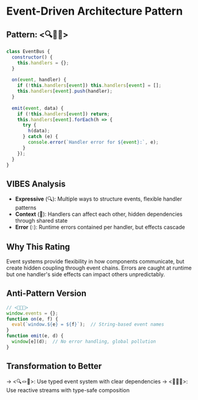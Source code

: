 # Event-Driven Architecture Pattern

## Pattern: <🔍🧶💧>

```javascript
class EventBus {
  constructor() {
    this.handlers = {};
  }
  
  on(event, handler) {
    if (!this.handlers[event]) this.handlers[event] = [];
    this.handlers[event].push(handler);
  }
  
  emit(event, data) {
    if (!this.handlers[event]) return;
    this.handlers[event].forEach(h => {
      try {
        h(data);
      } catch (e) {
        console.error(`Handler error for ${event}:`, e);
      }
    });
  }
}
```

## VIBES Analysis

- **Expressive** (🔍): Multiple ways to structure events, flexible handler patterns
- **Context** (🧶): Handlers can affect each other, hidden dependencies through shared state
- **Error** (💧): Runtime errors contained per handler, but effects cascade

## Why This Rating

Event systems provide flexibility in how components communicate, but create hidden coupling through event chains. Errors are caught at runtime but one handler's side effects can impact others unpredictably.

## Anti-Pattern Version

```javascript
// <🙈🌀🌊>
window.events = {};
function on(e, f) { 
  eval(`window.${e} = ${f}`);  // String-based event names
}
function emit(e, d) {
  window[e](d);  // No error handling, global pollution
}
```

## Transformation to Better

→ <🔍🪢🧊>: Use typed event system with clear dependencies
→ <🔬🎀💠>: Use reactive streams with type-safe composition

